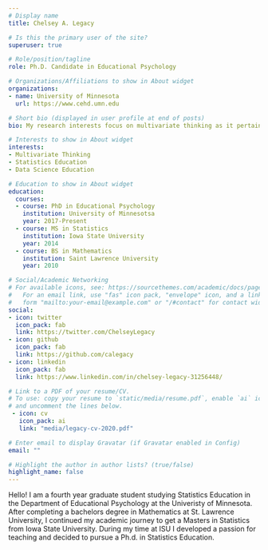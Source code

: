 ```yaml
---
# Display name
title: Chelsey A. Legacy

# Is this the primary user of the site?
superuser: true

# Role/position/tagline
role: Ph.D. Candidate in Educational Psychology

# Organizations/Affiliations to show in About widget
organizations:
- name: University of Minnesota
  url: https://www.cehd.umn.edu

# Short bio (displayed in user profile at end of posts)
bio: My research interests focus on multivariate thinking as it pertains to statistics and data science education.

# Interests to show in About widget
interests:
- Multivariate Thinking
- Statistics Education
- Data Science Education

# Education to show in About widget
education:
  courses:
  - course: PhD in Educational Psychology
    institution: University of Minnesotsa
    year: 2017-Present
  - course: MS in Statistics
    institution: Iowa State University
    year: 2014
  - course: BS in Mathematics
    institution: Saint Lawrence University
    year: 2010

# Social/Academic Networking
# For available icons, see: https://sourcethemes.com/academic/docs/page-builder/#icons
#   For an email link, use "fas" icon pack, "envelope" icon, and a link in the
#   form "mailto:your-email@example.com" or "/#contact" for contact widget.
social:
- icon: twitter
  icon_pack: fab
  link: https://twitter.com/ChelseyLegacy
- icon: github
  icon_pack: fab
  link: https://github.com/calegacy
- icon: linkedin
  icon_pack: fab
  link: https://www.linkedin.com/in/chelsey-legacy-31256448/

# Link to a PDF of your resume/CV.
# To use: copy your resume to `static/media/resume.pdf`, enable `ai` icons in `params.toml`, 
# and uncomment the lines below.
 - icon: cv
   icon_pack: ai
   link: "media/legacy-cv-2020.pdf"

# Enter email to display Gravatar (if Gravatar enabled in Config)
email: ""

# Highlight the author in author lists? (true/false)
highlight_name: false
---
```


Hello! I am a fourth year graduate student studying Statistics Education in the Department of Educational Psychology at the Univeristy of Minnesota. After completing a bachelors degree in Mathematics at St. Lawrence University, I continued my academic journey to get a Masters in Statistics from Iowa State University. During my time at ISU I developed a passion for teaching and decided to pursue a Ph.d. in Statistics Education.




